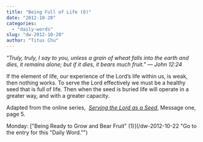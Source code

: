 ```yaml
---
title: "Being Full of Life (6)"
date: "2012-10-20"
categories: 
  - "daily-words"
slug: "dw-2012-10-20"
author: "Titus Chu"
---
```


_"_Truly, truly, I say to you, unless a grain of wheat falls into the earth and dies, it remains alone; but if it dies, it bears much fruit."_ — John 12:24_

If the element of life, our experience of the Lord’s life within us, is weak, then nothing works. To serve the Lord effectively we must be a healthy seed that is full of life. Then when the seed is buried life will operate in a greater way, and with a greater capacity.

Adapted from the online series,  _[Serving the Lord as a Seed](/articles-serving-0007 "Go to the listing for this series of articles.")_, Message one, page 5.

Monday: ["Being Ready to Grow and Bear Fruit" (1)](/dw-2012-10-22 "Go to the entry for this "Daily Word."")

